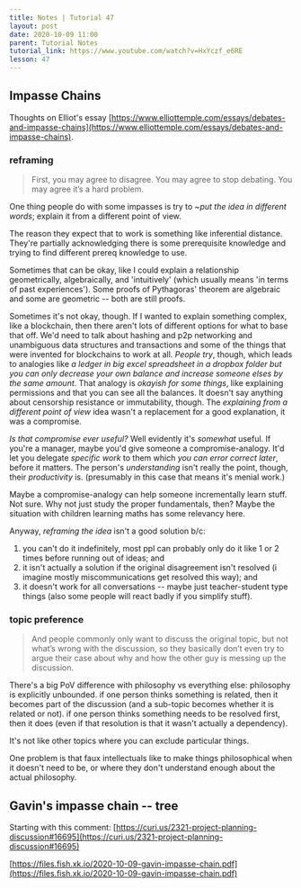 ```yaml
---
title: Notes | Tutorial 47
layout: post
date: 2020-10-09 11:00
parent: Tutorial Notes
tutorial_link: https://www.youtube.com/watch?v=HxYczf_e6RE
lesson: 47
---
```


## Impasse Chains

Thoughts on Elliot's essay [https://www.elliottemple.com/essays/debates-and-impasse-chains](https://www.elliottemple.com/essays/debates-and-impasse-chains).

### reframing

> First, you may agree to disagree. You may agree to stop debating. You may agree it’s a hard problem.

One thing people do with some impasses is try to ~*put the idea in different words*; explain it from a different point of view.

The reason they expect that to work is something like inferential distance. They're partially acknowledging there is some prerequisite knowledge and trying to find different prereq knowledge to use.

Sometimes that can be okay, like I could explain a relationship geometrically, algebraically, and 'intuitively' (which usually means 'in terms of past experiences'). Some proofs of Pythagoras' theorem are algebraic and some are geometric -- both are still proofs.

Sometimes it's not okay, though. If I wanted to explain something complex, like a blockchain, then there aren't lots of different options for what to base that off. We'd need to talk about hashing and p2p networking and unambiguous data structures and transactions and some of the things that were invented for blockchains to work at all. *People try*, though, which leads to analogies like *a ledger in big excel spreadsheet in a dropbox folder but you can only decrease your own balance and increase someone elses by the same amount*. That analogy is *okayish for some things*, like explaining permissions and that you can see all the balances. It doesn't say anything about censorship resistance or immutability, though. The *explaining from a different point of view* idea wasn't a replacement for a good explanation, it was a compromise.

*Is that compromise ever useful?* Well evidently it's *somewhat* useful. If you're a manager, maybe you'd give someone a compromise-analogy. It'd let you delegate *specific work* to them which *you can error correct later*, before it matters. The person's *understanding* isn't really the point, though, their *productivity* is. (presumably in this case that means it's menial work.)

Maybe a compromise-analogy can help someone incrementally learn stuff. Not sure. Why not just study the proper fundamentals, then? Maybe the situation with children learning maths has some relevancy here.

Anyway, *reframing the idea* isn't a good solution b/c:

1. you can't do it indefinitely, most ppl can probably only do it like 1 or 2 times before running out of ideas; and
2. it isn't actually a solution if the original disagreement isn't resolved (i imagine mostly miscommunications get resolved this way); and
3. it doesn't work for all conversations -- maybe just teacher-student type things (also some people will react badly if you simplify stuff).

### topic preference

> And people commonly only want to discuss the original topic, but not what’s wrong with the discussion, so they basically don’t even try to argue their case about why and how the other guy is messing up the discussion.

There's a big PoV difference with philosophy vs everything else: philosophy is explicitly unbounded. if one person thinks something is related, then it becomes part of the discussion (and a sub-topic becomes whether it is related or not). if one person thinks something needs to be resolved first, then it does (even if that resolution is that it wasn't actually a dependency).

It's not like other topics where you can exclude particular things.

One problem is that faux intellectuals like to make things philosophical when it doesn't need to be, or where they don't understand enough about the actual philosophy.

## Gavin's impasse chain -- tree

Starting with this comment: [https://curi.us/2321-project-planning-discussion#16695](https://curi.us/2321-project-planning-discussion#16695)

[https://files.fish.xk.io/2020-10-09-gavin-impasse-chain.pdf](https://files.fish.xk.io/2020-10-09-gavin-impasse-chain.pdf)
